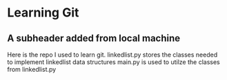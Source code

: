 # Learning Git
## A subheader added from local machine

Here is the repo I used to learn git.
linkedlist.py stores the classes needed to implement linkedlist data structures
main.py is used to utilze the classes from linkedlist.py 